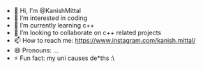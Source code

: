 - 👋 Hi, I’m @KanishMittal
- 👀 I’m interested in coding
- 🌱 I’m currently learning c++
- 💞️ I’m looking to collaborate on c++ related projects
- 📫 How to reach me: https://www.instagram.com/kanish.mittal/
- 😄 Pronouns: ...
- ⚡ Fun fact: my uni causes de*ths :\

<!---
KanishMittal/KanishMittal is a ✨ special ✨ repository because its `README.md` (this file) appears on your GitHub profile.
You can click the Preview link to take a look at your changes.
--->
